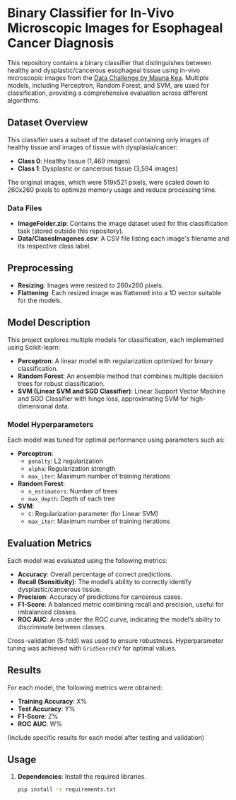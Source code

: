 # Binary Classifier for In-Vivo Microscopic Images for Esophageal Cancer Diagnosis

This repository contains a binary classifier that distinguishes between healthy and dysplastic/cancerous esophageal tissue using in-vivo microscopic images from the [Data Challenge by Mauna Kea](https://challenge.maunakeatech.com). Multiple models, including Perceptron, Random Forest, and SVM, are used for classification, providing a comprehensive evaluation across different algorithms.

## Dataset Overview

This classifier uses a subset of the dataset containing only images of healthy tissue and images of tissue with dysplasia/cancer:
- **Class 0**: Healthy tissue (1,469 images)
- **Class 1**: Dysplastic or cancerous tissue (3,594 images)

The original images, which were 519x521 pixels, were scaled down to 260x260 pixels to optimize memory usage and reduce processing time.

### Data Files
- **ImageFolder.zip**: Contains the image dataset used for this classification task (stored outside this repository).
- **Data/ClasesImagenes.csv**: A CSV file listing each image's filename and its respective class label.

## Preprocessing

- **Resizing**: Images were resized to 260x260 pixels.
- **Flattening**: Each resized image was flattened into a 1D vector suitable for the models.

## Model Description

This project explores multiple models for classification, each implemented using Scikit-learn:
- **Perceptron**: A linear model with regularization optimized for binary classification.
- **Random Forest**: An ensemble method that combines multiple decision trees for robust classification.
- **SVM (Linear SVM and SGD Classifier)**: Linear Support Vector Machine and SGD Classifier with hinge loss, approximating SVM for high-dimensional data.
  
### Model Hyperparameters
Each model was tuned for optimal performance using parameters such as:
  - **Perceptron**:
    - `penalty`: L2 regularization
    - `alpha`: Regularization strength
    - `max_iter`: Maximum number of training iterations
  - **Random Forest**:
    - `n_estimators`: Number of trees
    - `max_depth`: Depth of each tree
  - **SVM**:
    - `C`: Regularization parameter (for Linear SVM)
    - `max_iter`: Maximum number of training iterations

## Evaluation Metrics

Each model was evaluated using the following metrics:
- **Accuracy**: Overall percentage of correct predictions.
- **Recall (Sensitivity)**: The model’s ability to correctly identify dysplastic/cancerous tissue.
- **Precision**: Accuracy of predictions for cancerous cases.
- **F1-Score**: A balanced metric combining recall and precision, useful for imbalanced classes.
- **ROC AUC**: Area under the ROC curve, indicating the model’s ability to discriminate between classes.

Cross-validation (5-fold) was used to ensure robustness. Hyperparameter tuning was achieved with `GridSearchCV` for optimal values.

## Results

For each model, the following metrics were obtained:
- **Training Accuracy**: X%
- **Test Accuracy**: Y%
- **F1-Score**: Z%
- **ROC AUC**: W%

(Include specific results for each model after testing and validation)

## Usage

1. **Dependencies**: Install the required libraries.
   ```bash
   pip install -r requirements.txt
